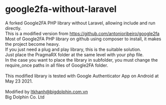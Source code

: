 # google2fa-without-laravel
A forked Google2FA PHP library without Laravel, allowing include and run directly. \
This is a modified version from https://github.com/antonioribeiro/google2fa \
Most of Google2FA PHP library on github using composer to install, it makes the project become heavy. \
If you just need a plug and play library, this is the suitable solution. \
Just place the PragmaRX folder at the same level with your php file. \
In the case you want to place the library in subfolder, you must change the require_once paths in all files of Google2FA folder. \
 \
This modified library is tested with Google Authenticator App on Android at May 23 2021. \
 \
Modified by ltkhanh@bigdolphin.com.vn \
Big Dolphin Co. Ltd

